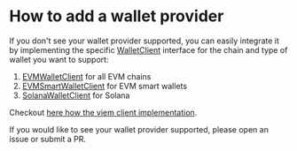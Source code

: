 # How to add a wallet provider
If you don't see your wallet provider supported, you can easily integrate it by implementing the specific [WalletClient](https://github.com/goat-sdk/goat/blob/main/typescript/packages/core/src/wallets/core.ts) interface for the chain and type of wallet you want to support:

1. [EVMWalletClient](https://github.com/goat-sdk/goat/blob/main/typescript/packages/core/src/wallets/evm.ts) for all EVM chains
2. [EVMSmartWalletClient](https://github.com/goat-sdk/goat/blob/main/typescript/packages/core/src/wallets/evm-smart-wallet.ts) for EVM smart wallets
2. [SolanaWalletClient](https://github.com/goat-sdk/goat/blob/main/typescript/packages/core/src/wallets/solana.ts) for Solana

Checkout [here how the viem client implementation](https://github.com/goat-sdk/goat/blob/main/typescript/packages/wallets/viem/src/index.ts).

If you would like to see your wallet provider supported, please open an issue or submit a PR.
